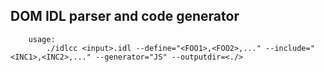 ## DOM IDL parser and code generator

```
    usage:
        ./idlcc <input>.idl --define="<FOO1>,<FOO2>,..." --include="<INC1>,<INC2>,..." --generator="JS" --outputdir=<./>
```
